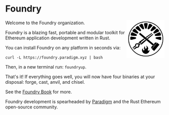 # Foundry

<img src="./logo.png" alt="Foundry logo" align="right" width="120" />

Welcome to the Foundry organization.

Foundry is a blazing fast, portable and modular toolkit for Ethereum application development written in Rust.

You can install Foundry on any platform in seconds via:

```
curl -L https://foundry.paradigm.xyz | bash
```

Then, in a new terminal run: `foundryup`.

That's it! If everything goes well, you will now have four binaries at your disposal: forge, cast, anvil, and chisel.

See the [Foundry Book](https://book.getfoundry.sh/) for more.

Foundry development is spearheaded by [Paradigm](https://github.com/paradigmxyz) and the Rust Ethereum open-source community.
